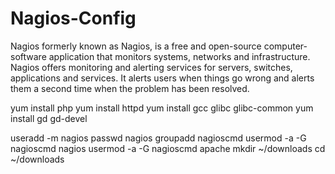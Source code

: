 # Nagios-Config
Nagios formerly known as Nagios, is a free and open-source computer-software application that monitors systems, networks and infrastructure. Nagios offers monitoring and alerting services for servers, switches, applications and services. It alerts users when things go wrong and alerts them a second time when the problem has been resolved.


yum install php
yum install httpd
yum install gcc glibc glibc-common
yum install gd gd-devel

useradd -m nagios
passwd nagios
groupadd nagioscmd
usermod -a -G nagioscmd nagios
usermod -a -G nagioscmd apache
mkdir ~/downloads
cd ~/downloads
	
